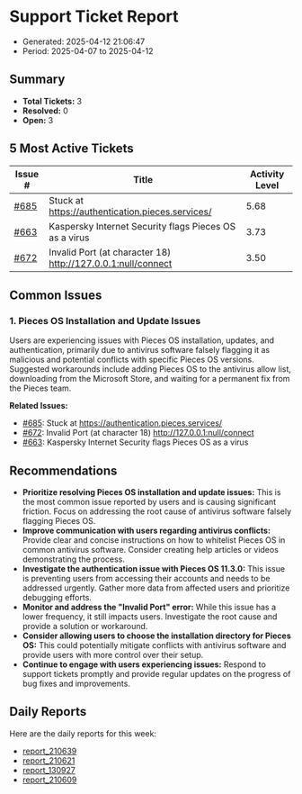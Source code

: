 # Support Ticket Report
- Generated: 2025-04-12 21:06:47
- Period: 2025-04-07 to 2025-04-12

## Summary
- **Total Tickets:** 3
- **Resolved:** 0
- **Open:** 3

## 5 Most Active Tickets
| Issue # | Title | Activity Level |
|---------|-------|----------------|
| [#685](https://github.com/pieces-app/support/issues/685) | Stuck at https://authentication.pieces.services/ | 5.68 |
| [#663](https://github.com/pieces-app/support/issues/663) | Kaspersky Internet Security flags Pieces OS as a virus | 3.73 |
| [#672](https://github.com/pieces-app/support/issues/672) | Invalid Port (at character 18) http://127.0.0.1:null/connect | 3.50 |

## Common Issues
### 1. Pieces OS Installation and Update Issues
Users are experiencing issues with Pieces OS installation, updates, and authentication, primarily due to antivirus software falsely flagging it as malicious and potential conflicts with specific Pieces OS versions.  Suggested workarounds include adding Pieces OS to the antivirus allow list, downloading from the Microsoft Store, and waiting for a permanent fix from the Pieces team.

**Related Issues:**
- [#685](https://github.com/pieces-app/support/issues/685): Stuck at https://authentication.pieces.services/
- [#672](https://github.com/pieces-app/support/issues/672): Invalid Port (at character 18) http://127.0.0.1:null/connect
- [#663](https://github.com/pieces-app/support/issues/663): Kaspersky Internet Security flags Pieces OS as a virus


## Recommendations
- **Prioritize resolving Pieces OS installation and update issues:** This is the most common issue reported by users and is causing significant friction. Focus on addressing the root cause of antivirus software falsely flagging Pieces OS.
- **Improve communication with users regarding antivirus conflicts:** Provide clear and concise instructions on how to whitelist Pieces OS in common antivirus software. Consider creating help articles or videos demonstrating the process.
- **Investigate the authentication issue with Pieces OS 11.3.0:** This issue is preventing users from accessing their accounts and needs to be addressed urgently. Gather more data from affected users and prioritize debugging efforts.
- **Monitor and address the "Invalid Port" error:** While this issue has a lower frequency, it still impacts users. Investigate the root cause and provide a solution or workaround.
- **Consider allowing users to choose the installation directory for Pieces OS:** This could potentially mitigate conflicts with antivirus software and provide users with more control over their setup.
- **Continue to engage with users experiencing issues:** Respond to support tickets promptly and provide regular updates on the progress of bug fixes and improvements.

## Daily Reports
Here are the daily reports for this week:

- [report_210639](daily/2025-04-10/report_210639.md)
- [report_210621](daily/2025-04-11/report_210621.md)
- [report_130927](daily/2025-04-12/report_130927.md)
- [report_210609](daily/2025-04-12/report_210609.md)
